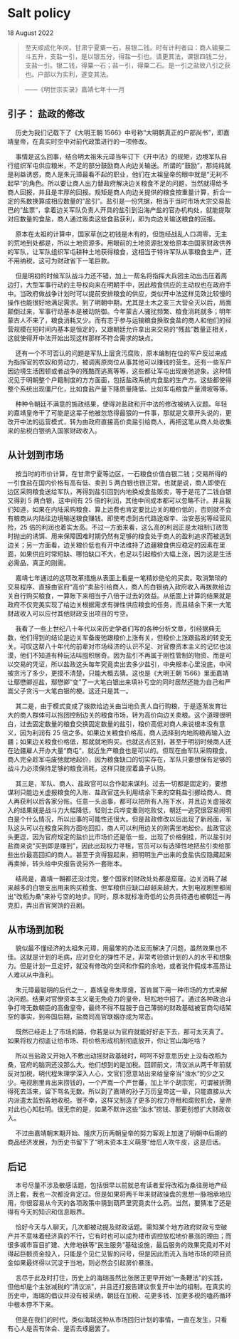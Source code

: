 #  Salt policy
18 August 2022

>   至天顺成化年间，甘肃宁夏粟一石，易银二钱。时有计利者曰：商人输粟二斗五升，支盐一引，是以银五分，得盐一引也。请更其法，课银四钱二分，支盐一引。银二钱，得粟一石；盐一引，得粟二石。是一引之盐致八引之获也。户部以为实利，遂变其法。

>   ——《明世宗实录》嘉靖七年十一月

##  引子： 盐政的修改

&emsp; 历史为我们记载下了《大明王朝 1566》中号称“大明朝真正的户部尚书”，即嘉靖皇帝，在真实时空中对前代政策进行的一项修改。

&emsp; 事情是这么回事，结合明太祖朱元璋当年订下《开中法》的规矩，边境军队自行组织军屯供应粮米，不足的部分鼓励商人向边关输送。所谓的“鼓励”，那纯纯就是利益诱惑，商人是朱元璋最看不起的职业，他们在太祖皇帝的眼中就是“无利不起早”的角色。所以要让商人出力替政府解决边关粮食不足的问题，当然就得给予商人回报，并且是丰厚的回报。规矩是商人向边关提供的粮食按重量计算，折合一定的系数换算成相应数量的“盐引”。盐引是一份凭据，相当于当时市场大宗交易盐巴的“盐票”，拿着边关军队负责人开具的盐引到沿海产盐的官办机构处，就能提取对应数量的食盐，商人通过贩卖这些食盐获利，即为向边关输送粮食的回报。

&emsp; 原本在太祖的计算中，国家草创之初钱是木有的，但饱经战乱人口凋零，无主的荒地到处都是，所以土地资源多。用眼前的土地资源批发给原本由国家财政供养的军队，让军队组织军屯耕种土地获得粮食，这相当于特许军队从事粮食生产，还不用纳税，这可为财政省下一笔巨款。

&emsp; 但是明初的时候军队战斗力还不错，加上一帮名将指挥大兵团主动出击压着周边打，大型军事行动的主导权向来在明朝手中，因此粮食供应的主动权也在政府手中。当政府做战争计划时可以提前安排粮食的供应，类似开中法这样见效比较慢的操作也能很好地满足需求。到了明朝中期，尤其是土木之变三大营全灭以后，局面颠倒过来，军事行动基本是被动防御。今年蒙古人骚扰频繁、粮食消耗就多；明年蒙古人不来了，粮食消耗又少。而有志于参与运输粮食换取食盐的商人和他们的经营规模在短时间内基本是恒定的，又跟朝廷允许拿出来交易的“残盐”数量正相关，这就使得开中法开始出现这样那样不符合需求的缺点。

&emsp; 还有一个不可否认的问题是军队上层贪污腐败，原本编制在位的军户反过来成为指挥官的农奴和劳动力，被调离原岗位从事其他可以赚钱的营生。还有一些军户因边境生活困顿或者战争的残酷而逃离等等，这些都让军屯出现废弛迹象。这种情况见于明朝整个户籍制度的方方面面，包括盐政系统内食盐的生产方。这些都使得整个系统出现僵尸化，比如食盐产量下降质量降低、比如军屯粮食产量滑坡等等。

&emsp; 种种令朝廷不满意的施政结果，使得对盐政和开中法的修改被纳入议题。年轻的嘉靖皇帝干了可能是这辈子他被忽悠得最狠的一件事，那就是文章开头说的，更改开中法的运营模式，转为由政府直接高价卖盐引给商人，再把这笔从商人处收集来的盐税白银纳入国家财政收入。

##   从计划到市场

&emsp; 按当时的市价计算，在甘肃宁夏等边区，一石粮食价值白银二钱；交易所得的一引食盐在国内价格有高有低、卖到 5 两白银也很正常。也就是说，商人即使在边区采购粮食送给军队，再得到盐引回到内地换成食盐贩卖，等于是花了二钱白银又得到 5 两白银，这中间有 25 倍的利润，其他中间成本都可以忽略不计。并且我们知道，如果在内陆采购粮食、算上运费也肯定要比边关的粮价低的，否则就不会有粮商从内陆往边境输送粮食赚钱。即使考虑到古代路途艰辛、治安恶劣等经营风险，25 倍的利润也着实太高。不过一方面来看，这么高的利润正是太祖制订政策时抛出的诱饵、用来保障困难时期仍然有足够的粮食处于商人的盈利追求而被送到边关；另一方面看，边关粮价低也有开中法维持了边疆粮食供应稳定的因素在里面，如果供应时常短缺、哪怕缺口不大，也足以引起粮价大幅上涨，因为这是生活必需品，真正的刚需。

&emsp; 嘉靖七年通过的这项改革措施从表面上看是一笔精妙绝伦的买卖。取消繁琐的交易程序、直接由官府“高价”卖盐引给商人，商人的白银纳入政府收入再拨款给边关自行购买粮食，一算账下来相当于八倍于过去的效益。从纸面上计算的结果就是政府不仅完美实现了给边关根据需求有弹性供应粮食的任务，而且结余下来一大笔财政收入可以应付其他财政支出项目的亏空。

&emsp; 我看了一些上世纪八十年代以来历史学者们写的各种分析文章，引经据典无数，他们得到的结论是边关军备废弛跟粮价上涨有关，但粮价上涨跟盐政的转变无关。可叹这帮八十年代的前辈对市场经济的认识不足、对官僚资本主义的记忆也淡漠，他们不知道有种玩法叫囤积居奇。因为盐引不再属于刚性管制的物资、而是可以交易的凭证，所以盐政这头每年究竟卖出去多少盐引，中央根本心里没底，中间被贪污了多少，更摸不清楚，只能大概去猜。这也是《大明王朝 1566》里面嘉靖让鄢懋卿巡盐，鄢懋卿“变”了一大笔白银出来填补亏空的同时居然还能为自己和严嵩父子贪污一大笔白银的梗。这还只是其一。

&emsp; 其二是，由于模式变成了拨款给边关由当地负责人自行购粮，于是逐渐发育壮大的商人群体可以抱团控制边关的粮食市场，转为高价向边关卖粮。这个道理很明白，过去固定数量的粮食交换固定数量的盐引，粮价高低对商人来说根本没有意义，因为利润有 25 倍之多。如果边关粮食价格高，商人选择到内地购粮再输入边疆；如果边关粮食价格低，那就就地购买。也就这点区别，甚至于明初时候商人还在边疆雇人开办大量“商屯“，就近生产粮食也是可以的。但现在由军队采购粮食，商人完全趁军屯废弛就地起价，因为粮食缺口的切实存在，军队只要想保有足够的战斗力必须保持足够的粮食消耗，这样只能捏着鼻子认购。

&emsp; 其三是，军队、商人、盐政官可以合作起来谋利。过去一切都是固定的，要想谋利只能边关虚报粮食的入账、盐政官这头利用结余下来的空耗盐引挪给商人、商人再获利以后各家分账。任意一头出事，都可以把所有人拖下水，并且边关虚报收入的结果就是战斗力大幅降低，轻则士兵哗变重则吃败仗，朝廷一追究很容易闹明白是个什么情况，所以出事的可能性还很大。但是盐政修改以后出现了新局面，军队这头可以在粮食采购方面吃回扣，商人可以利用边关的刚需坐地起价。盐政官这头更逗，因为官府规定的盐价比市场价还是低一些，出现了价格倒挂，所以盐引对盐商来说“买到即是赚到”，因此出现权力寻租，官员可以有选择性地把盐引卖给那些出价最高回扣的商人。甚至于贪得狠起来，把明明生产出来的食盐供应隐藏起来再卖掉，转头给中央报告说另外一套账本。

&emsp; 结局是，嘉靖一朝都还没过完，整个国家的财政处处都是窟窿。边关消耗了越来越多的白银支出用来购买粮食、但军粮供应缺口却越来越大，大到电视剧里都闹出“改稻为桑”来补亏空的地步。同时，原本就标准奇低的公务员待遇也被朝廷一再克扣，弄出百官哭饷的丑剧。

##  从市场到加税

&emsp; 貌似最不懂经济的太祖朱元璋，用最笨的办法反而解决了问题，虽然效果也不佳。这就是计划的毛病，应对变化的弹性不足，非常考验做计划的人的水平和想象力。但是计划一旦定好，就没有修改的空间和作假的余地，或者说作假成本高昂让人难以从中渔利。

&emsp; 朱元璋最聪明的后代之一，嘉靖皇帝朱厚熜，首肯属下用一种市场的方式来解决问题。结果对官僚资本主义毫无免疫力的皇帝，轻松地中招了。通过各种政治斗争打垮无数朝臣的高傲皇帝，最终不得不屈服于自己薄弱的财政基础被官商勾结架空的事实，到帝国后期，盐商同高官联姻亦成为常态。

&emsp; 既然已经走上了市场的路，你若是以为官府就能好好走下去，那可太天真了。如果将权力彻底让给市场、将价格形成机制彻底放开，你让官山海吃啥？

&emsp; 所以当盐政又开始入不敷出动摇财政基础时，呵呵不好意思历史上没有改稻为桑，官府的脑洞还没那么大。他们想到的是加税。回顾前文，清议派从两千年前就反对加税，明代程朱理学深入人心，文官们愿意站出来给皇帝当“浊水”的少之又少。电视剧里肯出来捞钱的，一个严嵩一个严世蕃，加上半个胡宗宪，可谓被折腾得死去活来，留下骂名无数。所以到了嘉靖的孙子万历皇帝这一辈，只能直接从大内派遣太监到各地收税。很不幸，这样又制造了更多的权力寻租和腐败机会，皇帝对此也心知肚明。很无奈的是，如果不默许这些“浊水”捞钱、那更别想扩大财政收入。

&emsp; 不过由嘉靖朝末期开始、隆庆万历两朝皇帝的努力客观上加速了明朝中后期的商品经济发展，为历史书留下了“明末资本主义萌芽”给后人吹牛皮，这是后话。

##  后记

&emsp; 本号尽量不涉及敏感话题，包括很早以前就总有读者爱将改稻为桑往房地产经济上套，我也一次都没肯定过。但是如果将两千年来财政操盘的思想一脉相承地应用，你很容易从今天的各项政策中猜到葫芦里究竟卖什么药。当然，要猜准了还是得有今天的知识和信息眼界。

&emsp; 恰好今天与人聊天，几次都被动提及财政话题。需知某个地方政府财政亏空破产并不意味着经济真的不行，它有时也可以成为楼市调控放松地价暴涨的理由；而很多城市盲目扩建、大修地铁等“民生服务”基础设施，最后服务的效果究竟对不对得起巨额资金投入，只能是个见仁见智的问号，但是因此而流入当地市场的项目资金如果最终得以沉淀于当地，则必然会引起房价暴涨。

&emsp; 言尽于此及时打住，历史上的海瑞虽然比张居正更早开始“一条鞭法”的实践，但他却是个主张减税的“清议派”，并且还打报告建议恢复开中法的祖制。在真实的历史中，海瑞的倡议并没有被采纳，朝廷在加税、花更多钱、加更多税的嗑药循环中根本停不下来。

&emsp; 但是在我们的时代，类似海瑞这种从市场回归计划的事情，一直在发生，只看有心人是否有体会、是否去琢磨罢了。

